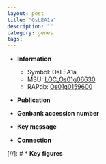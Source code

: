 ```yaml
---
layout: post
title: "OsLEA1a"
description: ""
category: genes
tags: 
---
```


* **Information**  
    + Symbol: OsLEA1a  
    + MSU: [LOC_Os01g06630](http://rice.uga.edu/cgi-bin/ORF_infopage.cgi?orf=LOC_Os01g06630)  
    + RAPdb: [Os01g0159600](http://rapdb.dna.affrc.go.jp/viewer/gbrowse_details/irgsp1?name=Os01g0159600)  

* **Publication**  

* **Genbank accession number**  

* **Key message**  

* **Connection**  

[//]: # * **Key figures**  


